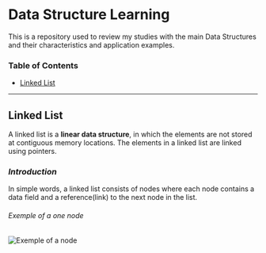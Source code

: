 # Data Structure Learning
This is a repository used to review my studies with the main Data Structures and their characteristics and application examples.

### Table of Contents
- [Linked List](#linked-list)

---
## Linked List
A linked list is a **linear data structure**, in which the elements are not stored at contiguous memory locations. The elements in a linked list are linked using pointers.

### _Introduction_
In simple words, a linked list consists of nodes where each node contains a data field and a reference(link) to the next node in the list.

###### Exemple of a one node
<img src="https://th.bing.com/th/id/OIP.uhmZem2lqg2DixuudagQqAAAAA?pid=ImgDet&rs=1" alt="Exemple of a node">

